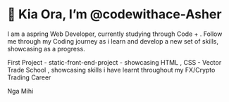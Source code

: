 <H1> 👋 Kia Ora, I’m @codewithace-Asher </H1>
 
 I am a aspring Web Developer, currently studying through Code + .
 Follow me through my Coding journey as i learn and develop a new set of skills, showcasing as a progress.
 
 First Project - static-front-end-project - showcasing HTML , CSS - Vector Trade School , showcasing skills i have learnt throughout my FX/Crypto Trading Career
 
 Nga Mihi
